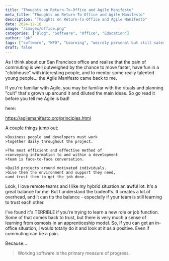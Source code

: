 ```yaml
---
title: "Thoughts on Return-To-Office and Agile Manifesto"
meta_title: "Thoughts on Return-To-Office and Agile Manifesto"
description: "Thoughts on Return-To-Office and Agile Manifesto"
date: 2024-12-16
image: "/images/office.png"
categories: ["Blog", "Software", "Office", "Education"]
author: "pk"
tags: ["software", "WFO", "Learning", "weirdly personal but still salesy"]
draft: false
---
```


As I think about our San Francisco office and realise that the pain of commuting is well outweighed by the chance to move faster, have fun in a "clubhouse" with interesting people, and to mentor some really talented young people... the Agile Manifesto came back to me.


If you're familiar with Agile, you may be familiar with the rituals and planning "cult" that's grown up around it and diluted the main ideas. So go read it before you tell me Agile is bad!


here:

https://agilemanifesto.org/principles.html



A couple things jump out:

```
>Business people and developers must work
>together daily throughout the project.

>The most efficient and effective method of
>conveying information to and within a development
>team is face-to-face conversation.

>Build projects around motivated individuals.
>Give them the environment and support they need,
>and trust them to get the job done.
```


Look, I love remote teams and I like my hybrid situation an awful lot. It's a great balance for me. But I understand the tradeoffs. It creates a lot of overhead, and it can tip the balance - especially if your team is still learning to trust each other.

I've found it's TERRIBLE if you're trying to learn a new role or job function. Some of that comes back to trust, but there is very much a sense of learning from osmosis in an apprenticeship model.  So, if you can get an in-office situation, I would totally do it and look at it as a positive. Even if commuting can be a pain.

Because...

> Working software is the primary measure of progress.




